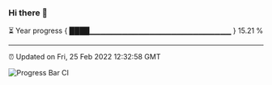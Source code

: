 ### Hi there 👋

⏳ Year progress { ████▁▁▁▁▁▁▁▁▁▁▁▁▁▁▁▁▁▁▁▁▁▁▁▁▁▁ } 15.21 %

---

⏰ Updated on Fri, 25 Feb 2022 12:32:58 GMT

![Progress Bar CI](https://github.com/ZhaoGui/ZhaoGui/workflows/Progress%20Bar%20CI/badge.svg)
